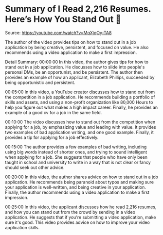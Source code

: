 # Summary of I Read 2,216 Resumes. Here’s How You Stand Out 🚀

Source: https://youtube.com/watch?v=MqXjqOy-TA8

The author of the video provides tips on how to stand out in a job application by being creative, persistent, and focused on value. He also recommends using a video application to make a first impression.

Detail Summary: 
00:00:00
In this video, the author gives tips for how to stand out in a job application. He discusses how to slide into people's personal DMs, be an opportunist, and be persistent. The author then provides an example of how an applicant, Elizabeth Phillips, succeeded by being opportunistic and persistent.

00:05:00
In this video, a YouTube creator discusses how to stand out from the competition in a job application. He recommends building a portfolio of skills and assets, and using a non-profit organization like 80,000 Hours to help you figure out what makes a high impact career. Finally, he provides an example of a good cv for a job in the same field.

00:10:00
The video discusses how to stand out from the competition when applying for a job, by emphasizing value and leading with value. It provides two examples of bad application writing, and one good example. Finally, it provides a tip for applying for a job effectively.

00:15:00
The author provides a few examples of bad writing, including using big words instead of shorter ones, and trying to sound intelligent when applying for a job. She suggests that people who have only been taught in school and university to write in a way that is not clear or fancy should seek out other advice.

00:20:00
In this video, the author shares advice on how to stand out in a job application. He recommends being paranoid about typos and making sure your application is well-written, and being creative in your application. Finally, the author recommends using a video application to make a first impression.

00:25:00
In this video, the applicant discusses how he read 2,216 resumes, and how you can stand out from the crowd by sending in a video application. He suggests that if you're submitting a video application, make sure it's good. This video provides advice on how to improve your video application skills.

